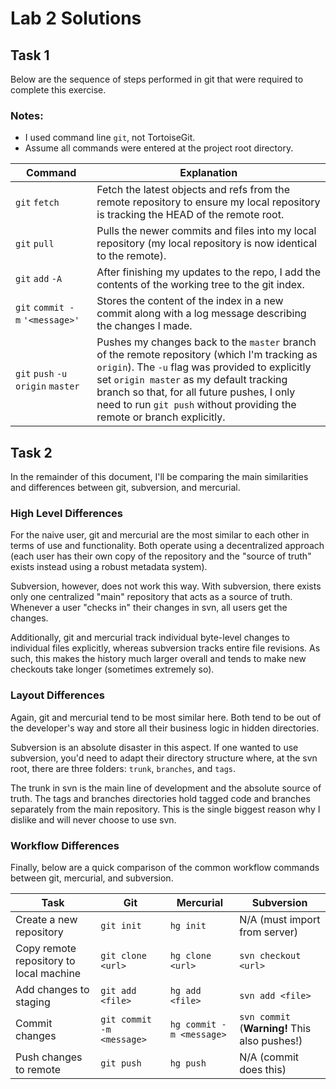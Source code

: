 # Lab 2 Solutions

## Task 1

Below are the sequence of steps performed in git that were required to complete
this exercise.

### Notes:

-   I used command line `git`, not TortoiseGit.
-   Assume all commands were entered at the project root directory.

| Command                                          | Explanation                                                                                                                                                                                                                                                                                                          |
| ------------------------------------------------ | -------------------------------------------------------------------------------------------------------------------------------------------------------------------------------------------------------------------------------------------------------------------------------------------------------------------- |
| `git`&nbsp;`fetch`                               | Fetch the latest objects and refs from the remote repository to ensure my local repository is tracking the HEAD of the remote root.                                                                                                                                                                                  |
| `git`&nbsp;`pull`                                | Pulls the newer commits and files into my local repository (my local repository is now identical to the remote).                                                                                                                                                                                                     |
| `git`&nbsp;`add`&nbsp;`-A`                       | After finishing my updates to the repo, I add the contents of the working tree to the git index.                                                                                                                                                                                                                     |
| `git`&nbsp;`commit -m`&nbsp;`'<message>'` | Stores the content of the index in a new commit along with a log message describing the changes I made.                                                                                                                                                                                                              |
| `git`&nbsp;`push`&nbsp;`-u origin`&nbsp;`master` | Pushes my changes back to the `master` branch of the remote repository (which I'm tracking as `origin`). The `-u` flag was provided to explicitly set `origin master` as my default tracking branch so that, for all future pushes, I only need to run `git push` without providing the remote or branch explicitly. |

## Task 2

In the remainder of this document, I'll be comparing the main similarities and
differences between git, subversion, and mercurial.

### High Level Differences

For the naive user, git and mercurial are the most similar to each other in
terms of use and functionality. Both operate using a decentralized approach
(each user has their own copy of the repository and the "source of truth" exists
instead using a robust metadata system).

Subversion, however, does not work this way. With subversion, there exists only
one centralized "main" repository that acts as a source of truth. Whenever a
user "checks in" their changes in svn, all users get the changes.

Additionally, git and mercurial track individual byte-level changes to
individual files explicitly, whereas subversion tracks entire file revisions. As
such, this makes the history much larger overall and tends to make new checkouts
take longer (sometimes extremely so).

### Layout Differences

Again, git and mercurial tend to be most similar here. Both tend to be out of
the developer's way and store all their business logic in hidden directories.

Subversion is an absolute disaster in this aspect. If one wanted to use
subversion, you'd need to adapt their directory structure where, at the svn
root, there are three folders: `trunk`, `branches`, and `tags`.

The trunk in svn is the main line of development and the absolute source of
truth. The tags and branches directories hold tagged code and branches
separately from the main repository. This is the single biggest reason why I
dislike and will never choose to use svn.

### Workflow Differences

Finally, below are a quick comparison of the common workflow commands between
git, mercurial, and subversion.

| Task                                    | Git                       | Mercurial                | Subversion                                    |
| --------------------------------------- | ------------------------- | ------------------------ | --------------------------------------------- |
| Create a new repository                 | `git init`                | `hg init`                | N/A (must import from server)                 |
| Copy remote repository to local machine | `git clone <url>`         | `hg clone <url>`         | `svn checkout <url>`                          |
| Add changes to staging                  | `git add <file>`          | `hg add <file>`          | `svn add <file>`                              |
| Commit changes                          | `git commit -m <message>` | `hg commit -m <message>` | `svn commit` (**Warning!** This also pushes!) |
| Push changes to remote                  | `git push`                | `hg push`                | N/A (commit does this)                        |
